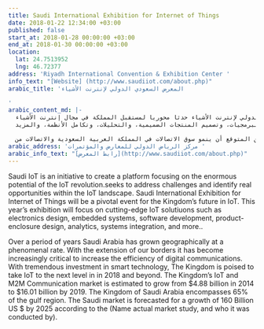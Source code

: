 ```yaml
---
title: Saudi International Exhibition for Internet of Things
date: 2018-01-22 12:34:00 +03:00
published: false
start_at: 2018-01-28 00:00:00 +03:00
end_at: 2018-01-30 00:00:00 +03:00
location:
  lat: 24.7513952
  lng: 46.72377
address: 'Riyadh International Convention & Exhibition Center '
info_text: "[Website] (http://www.saudiiot.com/about.php)"
arabic_title: 'المعرض السعودي الدولي لإنترنت الأشياء

'
arabic_content_md: |-
  إن مبادرة إنترنت الأشياء السعودية هي مبادرة لإنشاء منصة تركز على الإمكانات الهائلة التي تتيحها تقنيات إنقاذ الأشياء من أجل التصدي للتحديات وتحديد الفرص الحقيقية داخل المشهد المتعلق بإنترنت الأشياء. وسيكون المعرض السعودي الدولي لإنترنت الأشياء حدثا محوريا لمستقبل المملكة في مجال إنترنت الأشياء.
  وسيركز المعرض هذا العام على أحدث التقنيات، مثل تصميم الإلكترونيات، والأنظمة المدمجة، وتطوير البرمجيات، وتصميم المنتجات الضميمية، والتحليلات، وتكامل الأنظمة، والمزيد ..

  على مر السنين نمت المملكة العربية السعودية جغرافيا بمعدل هائل. ومع توسيع حدودنا أصبح من الأهمية بمكان زيادة كفاءة الاتصالات الرقمية. وبفضل الاستثمار الهائل في التكنولوجيا الذكية، تستعد المملكة إلى اتخاذ تقنيات عمليات إلى المستوى التالي في عام 2018 وما بعده. ومن المتوقع أن ينمو سوق الاتصالات في المملكة العربية السعودية والاتصالات من M8M من 4.88 مليار دولار في عام 2014 إلى 16.01 مليار دولار بحلول عام 2019. المملكة العربية السعودية تشمل 65٪ من منطقة الخليج. ومن المتوقع أن يبلغ نمو السوق السعودي 160 مليار دولار أمريكي بحلول عام 2025.
arabic_address: 'مركز الرياض الدولي للمعارض والمؤتمرات '
arabic_info_text: "[رابط المعرض](http://www.saudiiot.com/about.php)"
---
```



Saudi IoT is an initiative to create a platform focusing on the enormous potential of the IoT revolution.seeks to address challenges and identify real opportunities within the IoT landscape. Saudi International Exhibition for Internet of Things will be a pivotal event for the Kingdom’s future in IoT.
This year’s exhibition will focus on cutting-edge IoT solutiuons such as electronics design, embedded systems, software development, product-enclosure design, analytics, systems integration, and more..

Over a period of years Saudi Arabia has grown geographically at a phenomenal rate. With the extension of our borders it has become increasingly critical to increase the efficiency of digital communications. With tremendous investment in smart technology, The Kingdom is poised to take IoT to the next level in in 2018 and beyond. The Kingdom’s IoT and M2M Communication market is estimated to grow from $4.88 billion in 2014 to $16.01 billion by 2019. The Kingdom of Saudi Arabia encompasses 65% of the gulf region. The Saudi market is forecasted for a growth of 160 Billion US $ by 2025 according to the (Name actual market study, and who it was conducted by). 